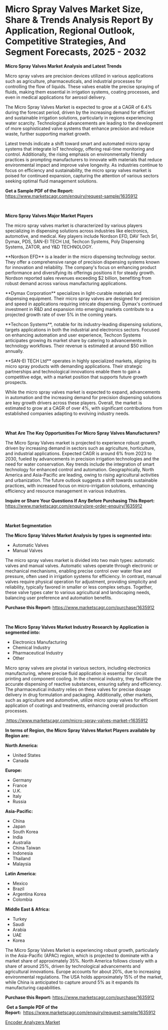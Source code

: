 <p><h1>Micro Spray Valves Market Size, Share & Trends Analysis Report By Application, Regional Outlook, Competitive Strategies, And Segment Forecasts, 2025 - 2032</h1></p><p><strong>Micro Spray Valves Market Analysis and Latest Trends</strong></p>
<p><p>Micro spray valves are precision devices utilized in various applications such as agriculture, pharmaceuticals, and industrial processes for controlling the flow of liquids. These valves enable the precise spraying of fluids, making them essential in irrigation systems, coating processes, and even in medical applications for aerosol delivery. </p><p>The Micro Spray Valves Market is expected to grow at a CAGR of 6.4% during the forecast period, driven by the increasing demand for efficient and sustainable irrigation solutions, particularly in regions experiencing water scarcity. Technological advancements are leading to the development of more sophisticated valve systems that enhance precision and reduce waste, further supporting market growth. </p><p>Latest trends indicate a shift toward smart and automated micro spray systems that integrate IoT technology, offering real-time monitoring and control. Additionally, the rising emphasis on environmentally friendly practices is prompting manufacturers to innovate with materials that reduce environmental impact and improve valve longevity. As industries continue to focus on efficiency and sustainability, the micro spray valves market is poised for continued expansion, capturing the attention of various sectors seeking optimal fluid management solutions.</p></p>
<p><strong>Get a Sample PDF of the Report:&nbsp;</strong> <a href="https://www.marketscagr.com/enquiry/request-sample/1635912?utm_campaign=1126&utm_medium=2&utm_source=Github&utm_content=ia&utm_term=23032025&utm_id=micro-spray-valves">https://www.marketscagr.com/enquiry/request-sample/1635912</a></p>
<p>&nbsp;</p>
<p><strong>Micro Spray Valves Major Market Players</strong></p>
<p><p>The micro spray valves market is characterized by various players specializing in dispensing solutions across industries like electronics, automotive, and medical. Key players include Nordson EFD, DAV Tech Srl, Dymax, PDS, SAN-EI TECH Ltd, Techcon Systems, Poly Dispensing Systems, ZATOR, and Y&D TECHNOLOGY.</p><p>**Nordson EFD** is a leader in the micro dispensing technology sector. They offer a comprehensive range of precision dispensing systems known for innovation and reliability. The company's focus on enhancing product performance and diversifying its offerings positions it for steady growth. Nordson reported sales revenues exceeding $2 billion, benefiting from robust demand across various manufacturing applications.</p><p>**Dymax Corporation** specializes in light-curable materials and dispensing equipment. Their micro spray valves are designed for precision and speed in applications requiring intricate dispensing. Dymax's continued investment in R&D and expansion into emerging markets contribute to a projected growth rate of over 5% in the coming years.</p><p>**Techcon Systems**, notable for its industry-leading dispensing solutions, targets applications in both the industrial and electronics sectors. Focused on enhancing automation and user experience, Techcon Systems anticipates growing its market share by catering to advancements in technology workflows. Their revenue is estimated at around $50 million annually.</p><p>**SAN-EI TECH Ltd** operates in highly specialized markets, aligning its micro spray products with demanding applications. Their strategic partnerships and technological innovations enable them to gain a competitive edge, with a market position that supports future growth prospects.</p><p>While the micro spray valves market is expected to expand, advancements in automation and the increasing demand for precision dispensing solutions are key growth drivers across these players. Overall, the market is estimated to grow at a CAGR of over 4%, with significant contributions from established companies adapting to evolving industry needs.</p></p>
<p>&nbsp;</p>
<p><strong>What Are The Key Opportunities For Micro Spray Valves Manufacturers?</strong></p>
<p><p>The Micro Spray Valves market is projected to experience robust growth, driven by increasing demand in sectors such as agriculture, horticulture, and industrial applications. Expected CAGR is around 6% from 2023 to 2030, fueled by advancements in precision irrigation technologies and the need for water conservation. Key trends include the integration of smart technology for enhanced control and automation. Geographically, North America and Asia-Pacific are leading, owing to rising agricultural activities and urbanization. The future outlook suggests a shift towards sustainable practices, with increased focus on micro-irrigation solutions, enhancing efficiency and resource management in various industries.</p></p>
<p><strong>Inquire or Share Your Questions If Any Before Purchasing This Report:</strong> <a href="https://www.marketscagr.com/enquiry/pre-order-enquiry/1635912?utm_campaign=1126&utm_medium=2&utm_source=Github&utm_content=ia&utm_term=23032025&utm_id=micro-spray-valves">https://www.marketscagr.com/enquiry/pre-order-enquiry/1635912</a></p>
<p>&nbsp;</p>
<p><strong>Market Segmentation</strong></p>
<p><strong>The Micro Spray Valves Market Analysis by types is segmented into:</strong></p>
<p><ul><li>Automatic Valves</li><li>Manual Valves</li></ul></p>
<p><p>The micro spray valves market is divided into two main types: automatic valves and manual valves. Automatic valves operate through electronic or mechanical mechanisms, enabling precise control over water flow and pressure, often used in irrigation systems for efficiency. In contrast, manual valves require physical operation for adjustment, providing simplicity and reliability, typically favored in smaller or less complex setups. Together, these valve types cater to various agricultural and landscaping needs, balancing user preference and automation benefits.</p></p>
<p><strong>Purchase this Report:&nbsp;</strong><a href="https://www.marketscagr.com/purchase/1635912?utm_campaign=1126&utm_medium=2&utm_source=Github&utm_content=ia&utm_term=23032025&utm_id=micro-spray-valves">https://www.marketscagr.com/purchase/1635912</a></p>
<p>&nbsp;</p>
<p><strong>The Micro Spray Valves Market Industry Research by Application is segmented into:</strong></p>
<p><ul><li>Electronics Manufacturing</li><li>Chemical Industry</li><li>Pharmaceutical Industry</li><li>Other</li></ul></p>
<p><p>Micro spray valves are pivotal in various sectors, including electronics manufacturing, where precise fluid application is essential for circuit printing and component cooling. In the chemical industry, they facilitate the accurate dispensing of reactive substances, ensuring safety and efficiency. The pharmaceutical industry relies on these valves for precise dosage delivery in drug formulation and packaging. Additionally, other markets, such as agriculture and automotive, utilize micro spray valves for efficient application of coatings and treatments, enhancing overall production processes.</p></p>
<p><a href="https://www.marketscagr.com/micro-spray-valves-market-r1635912?utm_campaign=1126&utm_medium=2&utm_source=Github&utm_content=ia&utm_term=23032025&utm_id=micro-spray-valves">&nbsp;https://www.marketscagr.com/micro-spray-valves-market-r1635912</a></p>
<p><strong>In terms of Region, the Micro Spray Valves Market Players available by Region are:</strong></p>
<p>
    <p> <strong> North America: </strong>
        <ul>
            <li>United States</li>
            <li>Canada</li>
        </ul>
        </p> 
    <p> <strong> Europe: </strong>
        <ul>
            <li>Germany</li>
            <li>France</li>
            <li>U.K.</li>
            <li>Italy</li>
            <li>Russia</li>
        </ul>
        </p> 
    <p> <strong> Asia-Pacific: </strong>
        <ul>
            <li>China</li>
            <li>Japan</li>
            <li>South Korea</li>
            <li>India</li>
            <li>Australia</li>
            <li>China Taiwan</li>
            <li>Indonesia</li>
            <li>Thailand</li>
            <li>Malaysia</li>
        </ul>
        </p> 
    <p> <strong> Latin America: </strong>
        <ul>
            <li>Mexico</li>
            <li>Brazil</li>
            <li>Argentina Korea</li>
            <li>Colombia</li>
        </ul>
        </p> 
    <p> <strong> Middle East & Africa: </strong>
        <ul>
            <li>Turkey</li>
            <li>Saudi</li>
            <li>Arabia</li>
            <li>UAE</li>
            <li>Korea</li>
        </ul>
    </p>
    </p>
<p><p>The Micro Spray Valves Market is experiencing robust growth, particularly in the Asia-Pacific (APAC) region, which is projected to dominate with a market share of approximately 35%. North America follows closely with a share of around 25%, driven by technological advancements and agricultural innovations. Europe accounts for about 20%, due to increasing environmental regulations. The USA holds approximately 15% of the market, while China is anticipated to capture around 5% as it expands its manufacturing capabilities.</p></p>
<p><strong>Purchase this Report: </strong><a href="https://www.marketscagr.com/purchase/1635912?utm_campaign=1126&utm_medium=2&utm_source=Github&utm_content=ia&utm_term=23032025&utm_id=micro-spray-valves">https://www.marketscagr.com/purchase/1635912</a></p>
<p>&nbsp;<strong>Get a Sample PDF of the Report:&nbsp;&nbsp;</strong><a href="https://www.marketscagr.com/enquiry/request-sample/1635912?utm_campaign=1126&utm_medium=2&utm_source=Github&utm_content=ia&utm_term=23032025&utm_id=micro-spray-valves">https://www.marketscagr.com/enquiry/request-sample/1635912</a></p>
<p><strong></strong></p>
<p><p><a href="https://github.com/julyju69/Market-Research-Report-List-6/blob/main/encoder-analyzers-market.md?utm_campaign=1126&utm_medium=2&utm_source=Github&utm_content=ia&utm_term=23032025&utm_id=micro-spray-valves">Encoder Analyzers Market</a></p></p>